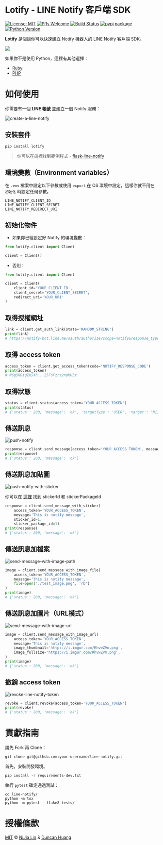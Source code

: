 # Lotify - LINE Notify 客戶端 SDK

[![License: MIT](https://img.shields.io/badge/License-MIT-blue.svg)](https://opensource.org/licenses/MIT)
[![PRs Welcome](https://img.shields.io/badge/PRs-welcome-brightgreen.svg)](https://github.com/louis70109/line-notify#contributing)
[![Build Status](https://travis-ci.com/louis70109/lotify.svg?branch=master)](https://travis-ci.org/louis70109/lotify)
[![pypi package](https://badge.fury.io/py/lotify.svg)](https://badge.fury.io/py/lotify)
[![Python Version](https://img.shields.io/badge/Python-%3E%3D%203.5-blue.svg)](https://badge.fury.io/py/lotify)

**Lotify** 是個讓你可以快速建立 Notify 機器人的 [LINE Notify](https://notify-bot.line.me/doc/en/) 客戶端 SDK。

![](https://i.imgur.com/Rms5ZNG.png)

如果你不是使用 Python，這裡有其他選擇：

- [Ruby](https://github.com/etrex/lotify)
- [PHP](https://github.com/eric0324/lotify)

# 如何使用

你需要有一個 **LINE 帳號** 並建立一個 Notify 服務：

![create-a-line-notify](https://i.imgur.com/m9q4jLOl.png)

## 安裝套件

```
pip install lotify
```

> 你可以在這裡找到範例程式 - [flask-line-notify](https://github.com/louis70109/flask-line-notify)

## 環境變數（Environment variables）

在 `.env` 檔案中設定以下參數或使用 `export` 在 OS 環境中設定，這樣你就不用在 `初始化` 時設定任何參數。

```
LINE_NOTIFY_CLIENT_ID
LINE_NOTIFY_CLIENT_SECRET
LINE_NOTIFY_REDIRECT_URI
```

## 初始化物件

- 如果你已經設定好 Notify 的環境變數：

```python
from lotify.client import Client

client = Client()
```

- 否則：

```python
from lotify.client import Client

client = Client(
    client_id='YOUR_CLIENT_ID',
    client_secret='YOUR_CLIENT_SECRET',
    redirect_uri='YOUR_URI'
)
```

## 取得授權網址

```python
link = client.get_auth_link(state='RANDOM_STRING')
print(link)
# https://notify-bot.line.me/oauth/authorize?scope=notify&response_type=code&client_id=QxUxF..........i51eITH&redirect_uri=http%3A%2F%2Flocalhost%3A5000%2Fnotify&state=foo
```

## 取得 access token

```python
access_token = client.get_access_token(code='NOTIFY_RESPONSE_CODE')
print(access_token)
# N6g50DiQZk5Xh...25FoFzrs2npkU3z
```

## 取得狀態

```python
status = client.status(access_token='YOUR_ACCESS_TOKEN')
print(status)
# {'status': 200, 'message': 'ok', 'targetType': 'USER', 'target': 'NiJia Lin'}
```

## 傳送訊息

![push-notify](https://i.imgur.com/RhvwZVm.png)

```python
response = client.send_message(access_token='YOUR_ACCESS_TOKEN', message='This is notify message')
print(response)
# {'status': 200, 'message': 'ok'}
```

## 傳送訊息加貼圖

![push-notify-with-sticker](https://i.imgur.com/EWpZahk.png)

你可以在 [這裡](https://devdocs.line.me/files/sticker_list.pdf) 找到 stickerId 和 stickerPackageId

```python
response = client.send_message_with_sticker(
    access_token='YOUR_ACCESS_TOKEN',
    message='This is notify message',
    sticker_id=1,
    sticker_package_id=1)
print(response)
# {'status': 200, 'message': 'ok'}
```

## 傳送訊息加檔案

![send-message-with-image-path](https://i.imgur.com/ESCrk8b.png)

```python
image = client.send_message_with_image_file(
    access_token='YOUR_ACCESS_TOKEN',
    message='This is notify message',
    file=open('./test_image.png', 'rb')
)
print(image)
# {'status': 200, 'message': 'ok'}
```

## 傳送訊息加圖片（URL模式）

![send-message-with-image-url](https://i.imgur.com/0Lxatu9.png)

```python
image = client.send_message_with_image_url(
    access_token='YOUR_ACCESS_TOKEN',
    message='This is notify message',
    image_thumbnail='https://i.imgur.com/RhvwZVm.png',
    image_fullsize='https://i.imgur.com/RhvwZVm.png',
)
print(image)
# {'status': 200, 'message': 'ok'}
```

## 撤銷 access token

![revoke-line-notify-token](https://i.imgur.com/7GAAzOi.png)

```python
revoke = client.revoke(access_token='YOUR_ACCESS_TOKEN')
print(revoke)
# {'status': 200, 'message': 'ok'}
```

# 貢獻指南

請先 Fork 再 Clone：

```
git clone git@github.com:your-username/line-notify.git
```

首先，安裝開發環境。

```
pip install -r requirements-dev.txt
```

執行 `pytest` 確定通過測試：

```
cd line-notify/
python -m tox
python -m pytest --flake8 tests/
```

# 授權條款

[MIT](https://github.com/louis70109/line-notify/blob/master/LICENSE) © [NiJia Lin](https://nijialin.com/about/) & [Duncan Huang](https://github.com/ragnaok)
